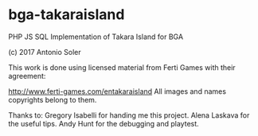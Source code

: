 # bga-takaraisland
PHP JS  SQL Implementation of Takara Island for BGA

(c) 2017 Antonio Soler

This work is done using licensed material from Ferti Games with their agreement:

http://www.ferti-games.com/entakaraisland
All images and names copyrights belong to them.

Thanks to:
Gregory Isabelli for handing me this project.
Alena Laskava for the useful tips.
Andy Hunt for the debugging and playtest.


